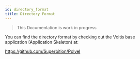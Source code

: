 ```yaml
---
id: directory_format
title: Directory Format
---
```


> This Documentation is work in progress

You can find the directory format by checking out the Voltis base application (Application Skeleton) at:

https://github.com/Superbition/Polyel
